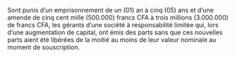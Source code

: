 Sont punis d’un emprisonnement de un (01) an à cinq (05) ans et d’une amende de cinq cent mille (500.000) francs CFA à trois millions (3.000.000) de francs CFA, les gérants d’une société à responsabilité limitée qui, lors d’une augmentation de capital, ont émis des parts sans que ces nouvelles parts aient été libérées de la moitié au moins de leur valeur nominale au moment de souscription.